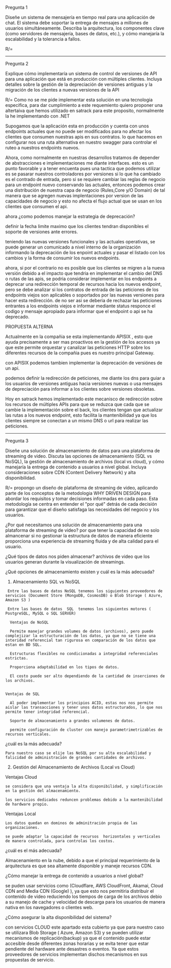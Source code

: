 Pregunta 1

Diseñe un sistema de mensajería en tiempo real para una
aplicación de chat. El sistema debe soportar la entrega de
mensajes a millones de usuarios simultáneamente. Describa
la arquitectura, los componentes clave (como servidores de
mensajería, bases de datos, etc.), y cómo manejaría la
escalabilidad y la tolerancia a fallos.

R/=

-----------------------------------------------------------------------

Pregunta 2

Explique cómo implementaría un sistema de control de
versiones de API para una aplicación que está en producción
con múltiples clientes. Incluya detalles sobre la gestión de la
depreciación de versiones antiguas y la migración de los
clientes a nuevas versiones de la API

R/= Como no se me pide implementar esta solución en una tecnologia especifica, para dar cumplimiento a este requemiento quiero proponer una altertaiva que hemos utilizado en satrack para este proposito, normalmente la he implementando con .NET

Supogamos que la aplicación esta en producción y cuenta con unos endpoints actuales que no puede ser modificados para no afectar los clientes que consumen nuestras apis en sus contratos. lo que hacemos en configurar nos una ruta alternativa  en nuestro swagger para controlar el ruteo a nuestros endpoints nuevos.

Ahora, como normalmente en nuestras desarrollos tratamos de depender de abstracciones e implementaciones me diante interfaces. esto es un punto favorable y a tener encuenta pues una tactica que podemos utilizar es se pasarar nuestros controladores por versiones 
si lo que ha cambiado es el contrado de entrada, pero si se requiere cambiar las reglas de negocio para un endpoint nuevo conservando las actuales, entonces  podemos crear una distribución de nuestra capa de negocio (Rules,Core y/O Domain) de tal manera que se agregen nuevas implentaciones por version de las capacidades de negocio y esto no afecta el flujo actual que se usan en los clientes que consumen el api.

ahora  ¿como podemos manejar la estrategia de deprecación?

definir la fecha limite maximo que los clientes tendran disponibles el soporte de versiones ante errores. 

teniendo las nuevas versiones funcionales y las actuales operativas, se puede generar  un comunicado a nivel interno de la organización informando la deprecación de los enpoint actuales y pasar el listado con los cambios y la forma de consumir los nuevos endpoints.

ahora, si por el contrario no es posible que los clientes se migren a la nueva versión debido a el impacto que tendria en implementar el cambio del DNS o rutas de las apis, se podria considerar implementar en los endpoints a deprecar una redirección temporal de recursos hacia los nuevos endpoint, pero se debe analizar si los contratos de entrada de las peticiones de los endpoints viejos son aplicables o soportados por las nuevas versiones para hacer esta redirección. de no ser asi se deberia de rechazar las peticiones entrantes a los endpoints viejos e informar mediante status responce el codigo y mensaje apropiado para informar que el endpoint o api se ha deprecado.


PROPUESTA ALTERNA

Actualmente en la compañia se esta implementando APISIX , esto que ayuda precisamente a ser mas proactivos en la gestión de los accesos ya que este permite orquestar y canalizar las peticiones HTTP sobre los diferentes recursos de la compañia pues es nuestro principal Gateway.

con APISIX podemos tambien implementar la deprecación de versiónes de un api.

podemos definir la redirección de peticiones, me diante los dns para guiar a los usuarios de versiones antiguas hacia versiones nuevas o usa mensajes de depreciación para informar a los clientes sobre versiones obsoletas.

Hoy en satrack hemos implementado este mecanisco de redirección sobre los recursos de múltiples APIs para que se reduzca que cada que se cambie la implementación sobre el back, los clientes tengan que actualizar las rutas a los nuevos endpoint, esto facilita la mantenibilidad ya que los clientes siempre se conectan a un mismo DNS o url para realizar las peticiones.



-----------------------------------------------------------------------
Pregunta 3

Diseñe una solución de almacenamiento de datos para una
plataforma de streaming de video. Discuta las opciones de
almacenamiento (SQL vs NoSQL), la gestión de
almacenamiento de archivos (local vs cloud), y cómo
manejaría la entrega de contenido a usuarios a nivel global.
Incluya consideraciones sobre CDN (Content Delivery
Network) y alta disponibilidad.



R/= propongo un diseño de plataforma de streaming de video, aplicando parte de los conceptos de la metodologia WHY DRIVEN DESIGN para abordar los requisitos y tomar decisiones informadas en cada paso. Esta metodología se centra en entender el "por qué" detrás de cada decisión para garantizar que el diseño satisfaga las necesidades del negocio y los usuarios.

¿Por qué necesitamos una solución de almacenamiento para una plataforma de streaming de video?
  por que tener la capacidad de no solo almancenar si no gestionar la estructura de datos de manera eficiente proporciona una experiencia de streaming fluida y de alta calidad para el usuario.

¿Qué tipos de datos nos piden almacenar?
  archivos de video que los usuarios generan durante la visualización de streamings.

¿Qué opciones de almacenamiento existen y cuál es la más adecuada?

   1. Almacenamiento SQL vs NoSQL
      
     Entre las bases de datos NoSQL tenemos los siguientes proveedores de servicios (Document Store (MongoDB, CosmosDB) o Blob Storage ( Azure, Amazon S3 )
   
     Entre las bases de datos  SQL  tenemos los siguientes motores ( PostgreSQL, MySQL o SQL SERVER)
   
      Ventajas de NoSQL
    
      Permite manejar grandes volumes de datos (archivos), pero puede complejizar la estructuración de los datos, ya que no se tiene una interidad referencial tan rigurosa en comparación de los datos que estan en BD SQL.
      
      Estructuras flexibles no condicionadas a integridad referenciales estrictas.
      
      Proporciona adaptabilidad en los tipos de datos.
      
      El costo puede ser alto dependiendo de la cantidad de inserciones de los archivos.
  
    
    Ventajas de SQL
    
      Al poder implementar los principios ACID, estas nos nos permite aislar las transacciones y tener unos datos estructurados, lo que nos permite tener integridad referencial. 
      
      Soporte de almacenamiento a grandes volumenes de datos.
    
      permite configuración de cluster con manejo parametrimetrizables de recursos verticales.
  
  ¿cuál es la más adecuada?
  
    Para nuestro caso se elije las NoSQL por su alta escalabilidad y falicidad de administración de grandes cantidades de archivos.
  
      
   2. Gestión del Almacenamiento de Archivos (Local vs Cloud)
  
  Ventajas Cloud 
  
    se considera que una ventaja la alta disponibilidad, y simplificación en la gestión del almacenamiento.
  
    los servicios dedicados reduncen problemas debido a la mantenibilidad de hardware propio.
  
  Ventajas Local 
  
    Los datos quedan en dominos de adminitración propia de las organizaciones.
  
    se puede adaptar la capacidad de recursos  horizontales y verticales de manera controlada, para controlas los costos.
  
  ¿cuál es el más adecuada?
  
   Almacenamiento en la nube, debido a que el principal requerimiento de la arquitectura es que sea altamente disponible y maneje recursos CDN.

¿Cómo manejar la entrega de contenido a usuarios a nivel global?

se puden usar servicios como (Cloudflare, AWS CloudFront, Akamai, Cloud CDN and Media CDN (Google) ), ya que esto nos permitiria distribuir el contenido de video reduciendo los tiempos de carga de los archivos debio a su manejo de cache y velocidad de descarga para los usuarios de manera nativa en los navegadores o clientes web.

¿Cómo asegurar la alta disponibilidad del sistema?

con servicios CLOUD este apartado esta cubierto ya que para nuestro caso se utilizara Blob Storage ( Azure, Amazon S3) y se pueden utilizar mecanismos de replicación(backup) ya que el contenido puede estar accesible desde diferentes zonas horarias y se evita tener que estar pendiente del hardware ante desastres o eventos. Ya que estos proveedores de servicios implementan dischos mecanismos en sus propuestas de servicio.

